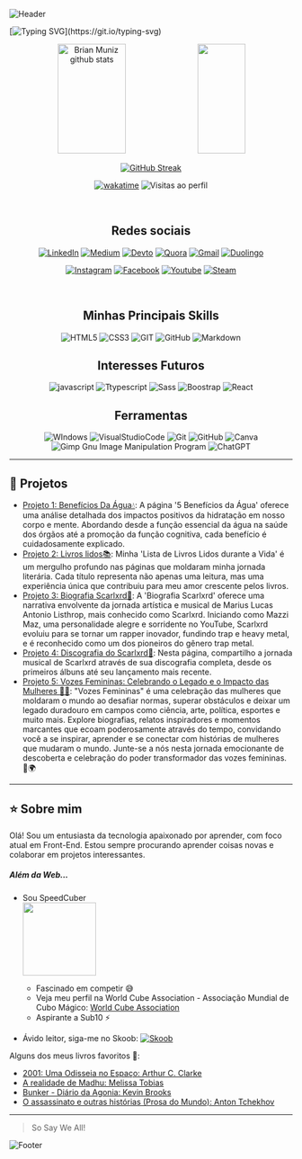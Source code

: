 ![Header](https://capsule-render.vercel.app/api?type=waving&color=F8F8FF&height=130&section=header)

[![Typing SVG](https://readme-typing-svg.herokuapp.com/?color=FFFAFA&size=35&center=true&vCenter=true&width=1000&lines=Olá!+Eu+me+chamo+Brian!;Tenho+18+anos.;Sou+um+desenvolvedor+de+Front-End...;E+sou+Speedcuber!;+Boas+vindas++ao+meu+perfil!!)](https://git.io/typing-svg)

<div align="center">  
<img width="49%" height="195px" src="https://github-readme-stats.vercel.app/api?username=BrianMunizSilveira&show_icons=true&count_private=true&hide_border=true&title_color=1E90FF&icon_color=00BFFF&text_color=FFFAFA&bg_color=0e0e0e" alt="Brian Muniz github stats" />
<img width="41%" height="195px" src="https://github-readme-stats.vercel.app/api/top-langs/?username=BrianMunizSilveira&layout=compact&hide_border=true&title_color=1E90FF&text_color=FFFAFA&bg_color=0e0e0e" />
  
[![GitHub Streak](https://streak-stats.demolab.com?user=BrianMunizSilveira&theme=highcontrast&hide_border=true&border_radius=6&locale=pt_BR&card_width=500&background=45%2C000000%2C0F4071)](https://git.io/streak-stats)

[![wakatime](https://wakatime.com/badge/user/018e3f91-aa3d-4aa8-92b4-71fa85a0fd74.svg)](https://wakatime.com/@018e3f91-aa3d-4aa8-92b4-71fa85a0fd74)
![Visitas ao perfil](https://komarev.com/ghpvc/?username=BrianMunizSilveira)


</div>

<br>

<div align="center"> 
  <h2>Redes sociais</h2>

[![LinkedIn](https://img.shields.io/badge/LinkedIn-0077B5?style=for-the-badge&logo=linkedin&logoColor=white)](https://www.linkedin.com/in/brian-muniz-silveira-220367297/)
[![Medium](https://img.shields.io/badge/Medium-12100E?style=for-the-badge&logo=medium&logoColor=white)](https://medium.com/@devdec463)
[![Devto](https://img.shields.io/badge/dev.to-0A0A0A?style=for-the-badge&logo=dev.to&logoColor=white)](https://dev.to/devdecfalter)
[![Quora](https://img.shields.io/badge/Quora-%23B92B27.svg?&style=for-the-badge&logo=Quora&logoColor=white)](https://pt.quora.com/profile/Dec-Falter)
[![Gmail](https://img.shields.io/badge/Gmail-D14836?style=for-the-badge&logo=gmail&logoColor=white)](mailto:devdec463@gmail.com)
[![Duolingo](https://img.shields.io/badge/Duolingo-%234DC730.svg?style=for-the-badge&logo=Duolingo&logoColor=white)](https://www.duolingo.com/profile/Decfalter)

[![Instagram](https://img.shields.io/badge/Instagram-E4405F?style=for-the-badge&logo=instagram&logoColor=white)](https://www.instagram.com/mxlfylxrd/)
[![Facebook](https://img.shields.io/badge/Facebook-1877F2?style=for-the-badge&logo=facebook&logoColor=white)](https://www.facebook.com/profile.php?id=100080847936251)
[![Youtube](https://img.shields.io/badge/YouTube-FF0000?style=for-the-badge&logo=youtube&logoColor=white)](https://www.youtube.com/@zw4396/featured)
[![Steam](https://img.shields.io/badge/steam-%23000000.svg?style=for-the-badge&logo=steam&logoColor=white)](https://steamcommunity.com/profiles/76561198892657477)

</div>

<br>

<div align="center">

## Minhas Principais Skills
![HTML5](https://img.shields.io/badge/HTML5-E34F26?style=for-the-badge&logo=html5&logoColor=white)
![CSS3](https://img.shields.io/badge/CSS3-1572B6?style=for-the-badge&logo=css3&logoColor=white)
![GIT](https://img.shields.io/badge/GIT-E44C30?style=for-the-badge&logo=git&logoColor=white)
![GitHub](https://img.shields.io/badge/GitHub-6f42c1?style=for-the-badge&logo=github&logoColor=white)
![Markdown](https://img.shields.io/badge/Markdown-000000?logo=markdown&logoColor=white&style=for-the-badge)

## Interesses Futuros

![javascript](https://img.shields.io/badge/JavaScript-F7DF1E?logo=javascript&logoColor=black&style=for-the-badge)
![Ttypescript](https://img.shields.io/badge/TypeScript-007ACC?logo=typescript&logoColor=white&style=for-the-badge)
![Sass](https://img.shields.io/badge/Sass-CC6699?logo=sass&logoColor=white&style=for-the-badge)
![Boostrap](https://img.shields.io/badge/Bootstrap-563D7C?logo=bootstrap&logoColor=white&style=for-the-badge)
![React](https://img.shields.io/badge/react-%2320232a.svg?style=for-the-badge&logo=react&logoColor=%2361DAFB)

## Ferramentas

![WIndows](https://img.shields.io/badge/Windows-017AD7?logo=windows&logoColor=white&style=for-the-badge)
![VisualStudioCode](https://img.shields.io/badge/-vs_code-007ACC?logo=visual-studio-code&logoColor=white&style=for-the-badge)
![Git](https://img.shields.io/badge/git-%23F05033.svg?&style=for-the-badge&logo=git&logoColor=white)
![GitHub](https://img.shields.io/badge/GitHub-6f42c1?style=for-the-badge&logo=github&logoColor=white)
![Canva](https://img.shields.io/badge/Canva-%2300C4CC.svg?style=for-the-badge&logo=Canva&logoColor=white)
![Gimp Gnu Image Manipulation Program](https://img.shields.io/badge/Gimp-657D8B?style=for-the-badge&logo=gimp&logoColor=FFFFFF)
![ChatGPT](https://img.shields.io/badge/chatGPT-74aa9c?style=for-the-badge&logo=openai&logoColor=white)
</div>

---

## :stars: Projetos

- [Projeto 1: Benefícios Da Água💧](https://devdecfalter.github.io/Projetos/beneficios-da-agua/index.html): A página '5 Benefícios da Água' oferece uma análise detalhada dos impactos positivos da hidratação em nosso corpo e mente. Abordando desde a função essencial da água na saúde dos órgãos até a promoção da função cognitiva, cada benefício é cuidadosamente explicado.
- [Projeto 2: Livros lidos📚](https://devdecfalter.github.io/Projetos/livros-lidos/index.html): Minha 'Lista de Livros Lidos durante a Vida' é um mergulho profundo nas páginas que moldaram minha jornada literária. Cada título representa não apenas uma leitura, mas uma experiência única que contribuiu para meu amor crescente pelos livros.
- [Projeto 3: Biografia Scarlxrd📝](https://devdecfalter.github.io/Projetos/bio-scar/index.html): A 'Biografia Scarlxrd' oferece uma narrativa envolvente da jornada artística e musical de Marius Lucas Antonio Listhrop, mais conhecido como Scarlxrd. Iniciando como Mazzi Maz, uma personalidade alegre e sorridente no YouTube, Scarlxrd evoluiu para se tornar um rapper inovador, fundindo trap e heavy metal, e é reconhecido como um dos pioneiros do gênero trap metal.
- [Projeto 4: Discografia do Scarlxrd📝](https://devdecfalter.github.io/Projetos/discografia-scar/index.html): Nesta página, compartilho a jornada musical de Scarlxrd através de sua discografia completa, desde os primeiros álbuns até seu lançamento mais recente.
- [Projeto 5: Vozes Femininas: Celebrando o Legado e o Impacto das Mulheres :raising_hand_woman:](https://bespoke-empanada-4aa5dd.netlify.app/): "Vozes Femininas" é uma celebração das mulheres que moldaram o mundo ao desafiar normas, superar obstáculos e deixar um legado duradouro em campos como ciência, arte, política, esportes e muito mais. Explore biografias, relatos inspiradores e momentos marcantes que ecoam poderosamente através do tempo, convidando você a se inspirar, aprender e se conectar com histórias de mulheres que mudaram o mundo. Junte-se a nós nesta jornada emocionante de descoberta e celebração do poder transformador das vozes femininas. 🌟🌍

---

## :star: Sobre mim

Olá! Sou um entusiasta da tecnologia apaixonado por aprender, com foco atual em Front-End. Estou sempre procurando aprender coisas novas e colaborar em projetos interessantes.

##### Além da Web...

* Sou SpeedCuber <br>
<a href="https://www.worldcubeassociation.org/persons/2024SILV15" target="_blank"><img src="https://cdn.icon-icons.com/icons2/81/PNG/256/rubiks_cube_15542.png" width="130px" height="130px"></a>
  * Fascinado em competir :sweat_smile:
  * Veja meu perfil na World Cube Association - Associação Mundial de Cubo Mágico: [World Cube Association](https://www.worldcubeassociation.org/persons/2024SILV15)
  * Aspirante a Sub10 :zap:
 
* Ávido leitor, siga-me no Skoob: [![Skoob](https://raw.githubusercontent.com/DevDecfalter/DevDecfalter/main/logo-azul-90x90.jpg)](https://www.skoob.com.br/usuario/10275762)

Alguns dos meus livros favoritos :book::
* [2001: Uma Odisseia no Espaço: Arthur C. Clarke](https://www.skoob.com.br/2001-uma-odisseia-no-espaco-4457ed5516.html)	
* [A realidade de Madhu: Melissa Tobias](https://www.skoob.com.br/a-realidade-de-madhu-415248ed471546.html)
* [Bunker - Diário da Agonia: Kevin Brooks](https://www.skoob.com.br/bunker-523901ed531455.html)
* [O assassinato e outras histórias (Prosa do Mundo): Anton Tchekhov](https://www.skoob.com.br/o-assassinato-e-outras-historias-10923ed384772.html)

---

>So Say We All!

![Footer](https://capsule-render.vercel.app/api?type=waving&color=F8F8FF&height=120&section=footer)
